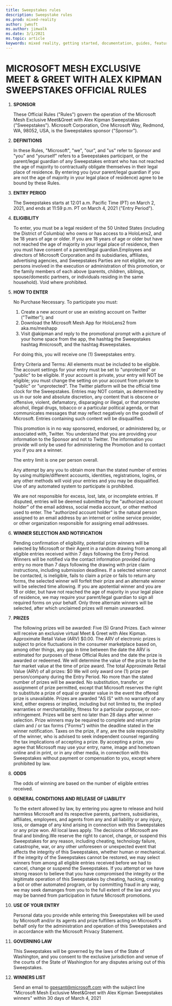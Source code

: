 ```yaml
---
title: Sweepstakes rules
description: Sweepstake rules
ms.prod: mixed-reality
author: jwmsft
ms.author: jimwalk
ms.date: 3/1/2021
ms.topic: article
keywords: mixed reality, getting started, documentation, guides, features, holograms
---
```


# MICROSOFT MESH EXCLUSIVE MEET & GREET WITH ALEX KIPMAN SWEEPSTAKES OFFICIAL RULES

1. **SPONSOR**

    These Official Rules ("Rules") govern the operation of the Microsoft Mesh Exclusive Meet&Greet with Alex Kipman Sweepstakes ("Sweepstakes"). Microsoft Corporation, One Microsoft Way, Redmond, WA, 98052, USA, is the Sweepstakes sponsor ("Sponsor").
1. **DEFINITIONS**

    In these Rules, "Microsoft", "we", "our", and "us" refer to Sponsor and "you" and "yourself" refers to a Sweepstakes participant, or the parent/legal guardian of any Sweepstakes entrant who has not reached the age of majority to contractually obligate themselves in their legal place of residence. By entering you (your parent/legal guardian if you are not the age of majority in your legal place of residence) agree to be bound by these Rules.
1. **ENTRY PERIOD**

    The Sweepstakes starts at 12:01 a.m. Pacific Time (PT) on March 2, 2021, and ends at 11:59 p.m. PT on March 4, 2021 ("Entry Period").
1. **ELIGIBILITY**

    To enter, you must be a legal resident of the 50 United States (including the District of Columbia) who owns or has access to a HoloLens2, and be 18 years of age or older. If you are 18 years of age or older but have not reached the age of majority in your legal place of residence, then you must have consent of a parent/legal guardian.Employees and directors of Microsoft Corporation and its subsidiaries, affiliates, advertising agencies, and Sweepstakes Parties are not eligible, nor are persons involved in the execution or administration of this promotion, or the family members of each above (parents, children, siblings, spouse/domestic partners, or individuals residing in the same household). Void where prohibited.
1. **HOW TO ENTER**

    No Purchase Necessary.  To participate you must:

     1. Create a new account or use an existing account on Twitter ("Twitter"); and
     2. Download the Microsoft Mesh App for HoloLens2 from aka.ms/meshapp
     3. Visit @akipman and reply to the promotional prompt with a picture of your home space from the app, the hashtag the Sweepstakes hashtag #microsoft, and the hashtag #sweepstakes.

    For doing this, you will receive one (1) Sweepstakes entry.

    Entry Criteria and Terms: All elements must be included to be eligible. The account settings for your entry must be set to "unprotected" or "public" to be eligible. If your account is private, your entry will NOT be eligible; you must change the setting on your account from private to "public" or "unprotected". The Twitter platform will be the official time clock for the Sweepstakes. Entries may NOT contain, as determined by us in our sole and absolute discretion, any content that is obscene or offensive, violent, defamatory, disparaging or illegal, or that promotes alcohol, illegal drugs, tobacco or a particular political agenda, or that communicates messages that may reflect negatively on the goodwill of Microsoft. Entries containing such content will be disqualified.

    This promotion is in no way sponsored, endorsed, or administered by, or associated with, Twitter. You understand that you are providing your information to the Sponsor and not to Twitter. The information you provide will only be used for administering the Promotion and to contact you if you are a winner.

    The entry limit is one per person overall.

    Any attempt by any you to obtain more than the stated number of entries by using multiple/different accounts, identities, registrations, logins, or any other methods will void your entries and you may be disqualified. Use of any automated system to participate is prohibited.

    We are not responsible for excess, lost, late, or incomplete entries. If disputed, entries will be deemed submitted by the "authorized account holder" of the email address, social media account, or other method used to enter. The "authorized account holder" is the natural person assigned to an email address by an internet or online service provider, or other organization responsible for assigning email addresses.
1. **WINNER SELECTION AND NOTIFICATION**

    Pending confirmation of eligibility, potential prize winners will be selected by Microsoft or their Agent in a random drawing from among all eligible entries received within 7 days following the Entry Period.  Winners will be notified via the contact information provided during entry no more than 7 days following the drawing with prize claim instructions, including submission deadlines. If a selected winner cannot be contacted, is ineligible, fails to claim a prize or fails to return any forms, the selected winner will forfeit their prize and an alternate winner will be selected time allowing. If you are apotential winner and you are 18 or older, but have not reached the age of majority in your legal place of residence, we may require your parent/legal guardian to sign all required forms on your behalf. Only three alternate winners will be selected, after which unclaimed prizes will remain unawarded.

1. **PRIZES**

    The following prizes will be awarded: Five (5) Grand Prizes. Each winner will receive an exclusive virtual Meet & Greet with Alex Kipman. Approximate Retail Value (ARV) $0.00. The ARV of electronic prizes is subject to price fluctuations in the consumer marketplace based on, among other things, any gap in time between the date the ARV is estimated for purposes of these Official Rules and the date the prize is awarded or redeemed. We will determine the value of the prize to be the fair market value at the time of prize award. The total Approximate Retail Value (ARV) of all prizes: $0 We will only award one (1) prize per person/company during the Entry Period. No more than the stated number of prizes will be awarded.  No substitution, transfer, or assignment of prize permitted, except that Microsoft reserves the right to substitute a prize of equal or greater value in the event the offered prize is unavailable. Prizes are awarded "AS IS" with no warranty of any kind, either express or implied, including but not limited to, the implied warranties or merchantability, fitness for a particular purpose, or non-infringement. Prizes will be sent no later than 28 days after winner selection. Prize winners may be required to complete and return prize claim and / or tax forms ("Forms") within the deadline stated in the winner notification. Taxes on the prize, if any, are the sole responsibility of the winner, who is advised to seek independent counsel regarding the tax implications of accepting a prize. By accepting a prize, you agree that Microsoft may use your entry, name, image and hometown online and in print, or in any other media, in connection with this Sweepstakes without payment or compensation to you, except where prohibited by law.

1. **ODDS**

    The odds of winning are based on the number of eligible entries received.

1. **GENERAL CONDITIONS AND RELEASE OF LIABILITY**

    To the extent allowed by law, by entering you agree to release and hold harmless Microsoft and its respective parents, partners, subsidiaries, affiliates, employees, and agents from any and all liability or any injury, loss, or damage of any kind arising in connection with this Sweepstakes or any prize won. All local laws apply. The decisions of Microsoft are final and binding.We reserve the right to cancel, change, or suspend this Sweepstakes for any reason, including cheating, technology failure, catastrophe, war, or any other unforeseen or unexpected event that affects the integrity of this Sweepstakes, whether human or mechanical. If the integrity of the Sweepstakes cannot be restored, we may select winners from among all eligible entries received before we had to cancel, change or suspend the Sweepstakes.  If you attempt or we have strong reason to believe that you have compromised the integrity or the legitimate operation of this Sweepstakes by cheating, hacking, creating a bot or other automated program, or by committing fraud in any way, we may seek damanges from you to the full extent of the law and you may be banned from participation in future Microsoft promotions.

1. **USE OF YOUR ENTRY**

    Personal data you provide while entering this Sweepstakes will be used by Microsoft and/or its agents and prize fulfillers acting on Microsoft's behalf only for the administration and operation of this Sweepstakes and in accordance with the Microsoft Privacy Statement.

1. **GOVERNING LAW**

    This Sweepstakes will be governed by the laws of the State of Washington, and you consent to the exclusive jurisdiction and venue of the courts of the State of Washington for any disputes arising out of this Sweepstakes.

1. **WINNERS LIST**

    Send an email to gpesant@microsoft.com with the subject line "Microsoft Mesh Exclusive Meet&Greet with Alex Kipman Sweepstakes winners" within 30 days of March 4, 2021
